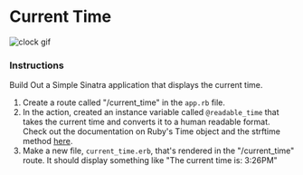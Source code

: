 # Current Time

![clock gif](https://media.giphy.com/media/EzXCukouGuWK4/giphy.gif)

### Instructions

Build Out a Simple Sinatra application that displays the current time. 

1. Create a route called "/current_time" in the `app.rb` file. 
2. In the action, created an instance variable called `@readable_time` that takes the current time and converts it to a human readable format. Check out the documentation on Ruby's Time object and the strftime method [here](http://apidock.com/ruby/Time/strftime).
3. Make a new file, `current_time.erb`, that's rendered in the "/current_time" route. It should display something like "The current time is: 3:26PM"